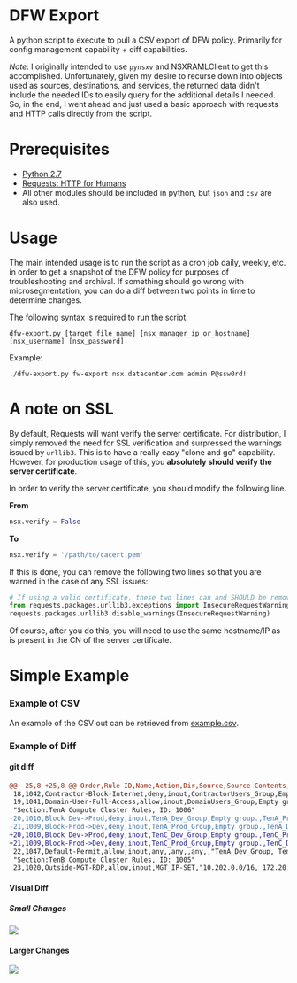# DFW Export
A python script to execute to pull a CSV export of DFW policy. Primarily for config management capability + diff capabilities.

*Note*: I originally intended to use `pynsxv` and NSXRAMLClient to get this accomplished. Unfortunately, given my desire to recurse down into objects used as sources, destinations, and services, the returned data didn't include the needed IDs to easily query for the additional details I needed. So, in the end, I went ahead and just used a basic approach with requests and HTTP calls directly from the script.

# Prerequisites
* [Python 2.7](http://docs.python-guide.org/en/latest/starting/installation/)
* [Requests: HTTP for Humans](http://docs.python-requests.org/en/master/user/install/)
* All other modules should be included in python, but `json` and `csv` are also used.

# Usage
The main intended usage is to run the script as a cron job daily, weekly, etc. in order to get a snapshot of the DFW policy for purposes of troubleshooting and archival. If something should go wrong with microsegmentation, you can do a diff between two points in time to determine changes.

The following syntax is required to run the script.
```
dfw-export.py [target_file_name] [nsx_manager_ip_or_hostname] [nsx_username] [nsx_password]
```
Example: 
```
./dfw-export.py fw-export nsx.datacenter.com admin P@ssw0rd!
```
# A note on SSL
By default, Requests will want verify the server certificate. For distribution, I simply removed the need for SSL verification and surpressed the warnings issued by `urllib3`. This is to have a really easy "clone and go" capability. However, for production usage of this, you **absolutely should verify the server certificate**.

In order to verify the server certificate, you should modify the following line.

**From**
```python
nsx.verify = False
```
**To**
```python
nsx.verify = '/path/to/cacert.pem'
```

If this is done, you can remove the following two lines so that you are warned in the case of any SSL issues:

```python
# If using a valid certificate, these two lines can and SHOULD be removed. 
from requests.packages.urllib3.exceptions import InsecureRequestWarning
requests.packages.urllib3.disable_warnings(InsecureRequestWarning)
```

Of course, after you do this, you will need to use the same hostname/IP as is present in the CN of the server certificate.

# Simple Example
### Example of CSV
An example of the CSV out can be retrieved from [example.csv](example.csv).
### Example of Diff
#### git diff
```diff
@@ -25,8 +25,8 @@ Order,Rule ID,Name,Action,Dir,Source,Source Contents,Destination,Destination Con
 18,1042,Contractor-Block-Internet,deny,inout,ContractorUsers_Group,Empty group.,any,,any,,DISTRIBUTED_FIREWALL
 19,1041,Domain-User-Full-Access,allow,inout,DomainUsers_Group,Empty group.,any,,any,,DISTRIBUTED_FIREWALL
 "Section:TenA Compute Cluster Rules, ID: 1006"
-20,1010,Block Dev->Prod,deny,inout,TenA_Dev_Group,Empty group.,TenA_Prod_Group,Empty group.,any,,"TenA_Dev_Group, TenA_Prod_Group"
-21,1009,Block-Prod->Dev,deny,inout,TenA_Prod_Group,Empty group.,TenA_Dev_Group,Empty group.,any,,"TenA_Dev_Group, TenA_Prod_Group"
+20,1010,Block Dev->Prod,deny,inout,TenC_Dev_Group,Empty group.,TenC_Prod_Group,Empty group.,any,,"TenA_Dev_Group, TenA_Prod_Group"^M
+21,1009,Block-Prod->Dev,deny,inout,TenC_Prod_Group,Empty group.,TenC_Dev_Group,Empty group.,any,,"TenA_Dev_Group, TenA_Prod_Group"^M
 22,1047,Default-Permit,allow,inout,any,,any,,any,,"TenA_Dev_Group, TenA_Prod_Group"
 "Section:TenB Compute Cluster Rules, ID: 1005"
 23,1020,Outside-MGT-RDP,allow,inout,MGT_IP-SET,"10.202.0.0/16, 172.20.0.0/15",TenB_Outside_Group,Empty group.,any,,DISTRIBUTED_FIREWALL
 ```
 
#### Visual Diff
##### Small Changes
![](https://imgur.com/Mx65ixb.png)

#### Larger Changes
![](https://i.imgur.com/lqCYbqf.png)
